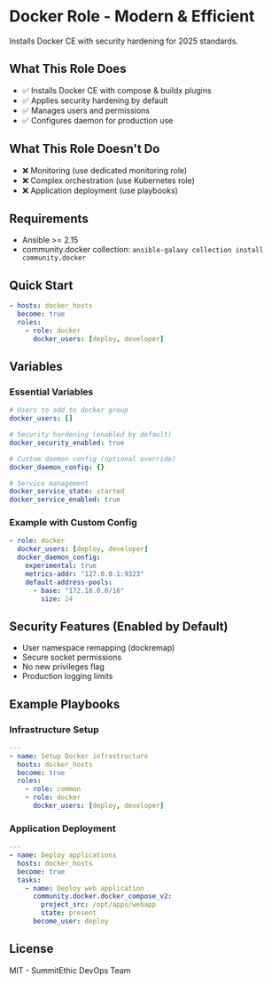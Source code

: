 # Docker Role - Modern & Efficient

Installs Docker CE with security hardening for 2025 standards.

## What This Role Does
- ✅ Installs Docker CE with compose & buildx plugins
- ✅ Applies security hardening by default
- ✅ Manages users and permissions
- ✅ Configures daemon for production use

## What This Role Doesn't Do
- ❌ Monitoring (use dedicated monitoring role)
- ❌ Complex orchestration (use Kubernetes role)
- ❌ Application deployment (use playbooks)

## Requirements
- Ansible >= 2.15
- community.docker collection: `ansible-galaxy collection install community.docker`

## Quick Start
```yaml
- hosts: docker_hosts
  become: true
  roles:
    - role: docker
      docker_users: [deploy, developer]
```

## Variables

### Essential Variables
```yaml
# Users to add to docker group
docker_users: []

# Security hardening (enabled by default)
docker_security_enabled: true

# Custom daemon config (optional override)
docker_daemon_config: {}

# Service management
docker_service_state: started
docker_service_enabled: true
```

### Example with Custom Config
```yaml
- role: docker
  docker_users: [deploy, developer]
  docker_daemon_config:
    experimental: true
    metrics-addr: "127.0.0.1:9323"
    default-address-pools:
      - base: "172.18.0.0/16"
        size: 24
```

## Security Features (Enabled by Default)
- User namespace remapping (dockremap)
- Secure socket permissions
- No new privileges flag
- Production logging limits

## Example Playbooks

### Infrastructure Setup
```yaml
---
- name: Setup Docker infrastructure
  hosts: docker_hosts
  become: true
  roles:
    - role: common
    - role: docker
      docker_users: [deploy, developer]
```

### Application Deployment
```yaml
---
- name: Deploy applications
  hosts: docker_hosts
  become: true
  tasks:
    - name: Deploy web application
      community.docker.docker_compose_v2:
        project_src: /opt/apps/webapp
        state: present
      become_user: deploy
```

## License
MIT - SummitEthic DevOps Team
